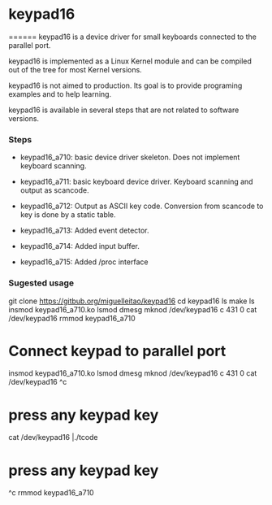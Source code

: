 # keypad16
======
keypad16 is a device driver for small keyboards connected to the parallel port.

keypad16 is implemented as a Linux Kernel module and can be compiled out of the tree for most Kernel versions.

keypad16 is not aimed to production. Its goal is to provide programing examples and to help learning.

keypad16 is available in several steps that are not related to software versions.

### Steps

* keypad16_a710: basic device driver skeleton. Does not implement keyboard scanning.

* keypad16_a711: basic keyboard device driver. Keyboard scanning and output as scancode.

* keypad16_a712: Output as ASCII key code. Conversion from scancode to key is done by a static table.

* keypad16_a713: Added event detector.

* keypad16_a714: Added input buffer.

* keypad16_a715: Added /proc interface

### Sugested usage

git clone https://gitbub.org/miguelleitao/keypad16
cd keypad16
ls
make
ls
insmod keypad16_a710.ko
lsmod
dmesg
mknod /dev/keypad16 c 431 0
cat /dev/keypad16
rmmod keypad16_a710
#
# Connect keypad to parallel port
insmod keypad16_a710.ko
lsmod
dmesg
mknod /dev/keypad16 c 431 0
cat /dev/keypad16
^c
# press any keypad key
cat /dev/keypad16 |./tcode
# press any keypad key
^c
rmmod keypad16_a710
